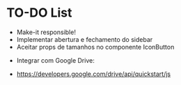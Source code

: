 # TO-DO List

- Make-it responsible!
- Implementar abertura e fechamento do sidebar
- Aceitar props de tamanhos no componente IconButton

* Integrar com Google Drive:
-   https://developers.google.com/drive/api/quickstart/js
